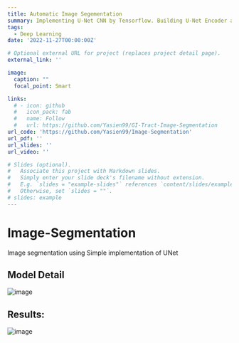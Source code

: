 ```yaml
---
title: Automatic Image Segementation
summary: Implementing U-Net CNN by Tensorflow. Building U-Net Encoder and Decoder and using skip connections between them to segment input images into different classes.
tags:
  - Deep Learning
date: '2022-11-27T00:00:00Z'

# Optional external URL for project (replaces project detail page).
external_link: ''

image:
  caption: ""
  focal_point: Smart

links:
  # - icon: github
  #   icon_pack: fab
  #   name: Follow
  #   url: https://github.com/Yasien99/GI-Tract-Image-Segmentation
url_code: 'https://github.com/Yasien99/Image-Segmentation'
url_pdf: ''
url_slides: ''
url_video: ''

# Slides (optional).
#   Associate this project with Markdown slides.
#   Simply enter your slide deck's filename without extension.
#   E.g. `slides = "example-slides"` references `content/slides/example-slides.md`.
#   Otherwise, set `slides = ""`.
# slides: example
---
```

# Image-Segmentation
Image segmentation using Simple implementation of UNet
## Model Detail 
![image](https://github.com/Yasien99/Image-Segmentation/assets/55417069/b5b5cbb9-4f9d-49bd-9b09-8e842f47315b)

## Results:

![image](https://github.com/Yasien99/Image-Segmentation/assets/55417069/be26a0a8-659e-4cd8-8b78-2e2c6b9705d6)




